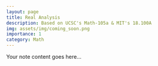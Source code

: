 ```yaml
---  
layout: page  
title: Real Analysis  
description: Based on UCSC's Math-105a & MIT's 18.100A    
img: assets/img/coming_soon.png  
importance: 1  
category: Math  
---  
```

  
Your note content goes here...

